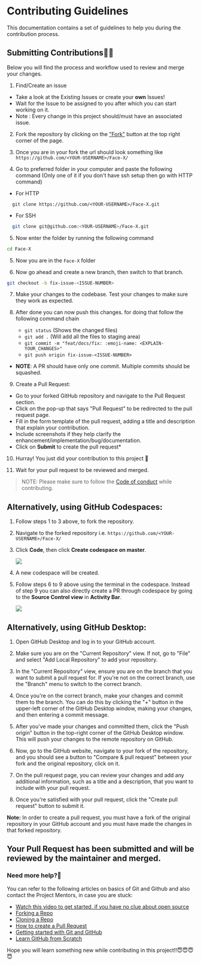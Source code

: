 # Contributing Guidelines

This documentation contains a set of guidelines to help you during the contribution process.

## Submitting Contributions👩‍📈

Below you will find the process and workflow used to review and merge your changes.

1. Find/Create an issue

- Take a look at the Existing Issues or create your **own** Issues!
- Wait for the Issue to be assigned to you after which you can start working on it.
- Note : Every change in this project should/must have an associated issue.


2. Fork the repository by clicking on the ["Fork"](https://github.com/akshitagupta15june/Face-X/fork) button at the top right corner of the page.


3. Once you are in your fork the url should look something like
`https://github.com/<YOUR-USERNAME>/Face-X/`

4. Go to preferred folder in your computer and paste the following command (Only one of it if you don't have ssh setup then go with HTTP command)
- For HTTP
 ```
   git clone https://github.com/<YOUR-USERNAME>/Face-X.git
 ```
- For SSH
 ```bash
   git clone git@github.com:<YOUR-USERNAME>/Face-X.git
 ```

5. Now enter the folder by running the following command
```bash
cd Face-X
```

5. Now you are in the `Face-X` folder

6. Now go ahead and create a new branch, then switch to that branch.
```bash
git checkout -b fix-issue-<ISSUE-NUMBER>
```

7.  Make your changes to the codebase. Test your changes to make sure they work as expected.

8. After done you can now push this changes. for doing that follow the following command chain
   - `git status` (Shows the changed files)
   - `git add .` (Will add all the files to staging area)
   - `git commit -m "feat/docs/fix: :emoji-name: <EXPLAIN-YOUR_CHANGES>"`
   - `git push origin fix-issue-<ISSUE-NUMBER>`

- **NOTE**: A PR should have only one commit. Multiple commits should be squashed.

9.  Create a Pull Request:
- Go to your forked GitHub repository and navigate to the Pull Request section.
- Click on the pop-up that says "Pull Request" to be redirected to the pull request page.
- Fill in the form template of the pull request, adding a title and description that explain your contribution.
- Include screenshots if they help clarify the enhancement/implementation/bug/documentation.
- Click on **Submit** to create the pull request*

10. Hurray! You just did your contribution to this project 🎉

11. Wait for your pull request to be reviewed and merged.

>NOTE: Please make sure to follow the [Code of conduct](https://github.com/akshitagupta15june/Face-X/blob/master/CODE_OF_CONDUCT.md) while contributing.


## Alternatively, using GitHub Codespaces:

1. Follow steps 1 to 3 above, to fork the repository.
2. Navigate to the forked repository i.e. `https://github.com/<YOUR-USERNAME>/Face-X/` 
3. Click **Code**, then click **Create codespace on master**.

    <img src='https://github.com/akshitagupta15june/Face-X/tree/master/.github/user/codespace_initial.jpeg' style="max-width: 50%; height: auto;">

4. A new codespace will be created. 
5. Follow steps 6 to 9 above using the terminal in the codespace. Instead of step 9 you can also directly create a PR through codespace by going to the **Source Control view** in **Activity Bar**.
     
     <img src='https://github.com/akshitagupta15june/Face-X/tree/master/.github/user/codespace_PR.jpeg' style="max-width: 50%; height: auto;">


## Alternatively, using GitHub Desktop: 
1. Open GitHub Desktop and log in to your GitHub account.

2. Make sure you are on the "Current Repository" view. If not, go to "File" and select "Add Local Repository" to add your repository.

3. In the "Current Repository" view, ensure you are on the branch that you want to submit a pull request for. If you're not on the correct branch, use the "Branch" menu to switch to the correct branch.

4. Once you're on the correct branch, make your changes and commit them to the branch. You can do this by clicking the "+" button in the upper-left corner of the GitHub Desktop window, making your changes, and then entering a commit message.

5. After you've made your changes and committed them, click the "Push origin" button in the top-right corner of the GitHub Desktop window. This will push your changes to the remote repository on GitHub.

6. Now, go to the GitHub website, navigate to your fork of the repository, and you should see a button to "Compare & pull request" between your fork and the original repository, click on it.

7. On the pull request page, you can review your changes and add any additional information, such as a title and a description, that you want to include with your pull request.

8. Once you're satisfied with your pull request, click the "Create pull request" button to submit it.

**Note:** In order to create a pull request, you must have a fork of the original repository in your GitHub account and you must have made the changes in that forked repository.


## Your Pull Request has been submitted and will be reviewed by the maintainer and merged.



### Need more help?🤔

You can refer to the following articles on basics of Git and Github and also contact the Project Mentors,
in case you are stuck:

- [Watch this video to get started, if you have no clue about open source](https://youtu.be/SYtPC9tHYyQ)
- [Forking a Repo](https://help.github.com/en/github/getting-started-with-github/fork-a-repo)
- [Cloning a Repo](https://help.github.com/en/desktop/contributing-to-projects/creating-a-pull-request)
- [How to create a Pull Request](https://opensource.com/article/19/7/create-pull-request-github)
- [Getting started with Git and GitHub](https://towardsdatascience.com/getting-started-with-git-and-github-6fcd0f2d4ac6)
- [Learn GitHub from Scratch](https://lab.github.com/githubtraining/introduction-to-github)


Hope you will learn something new while contributing in this project!!😇😇😇😇
